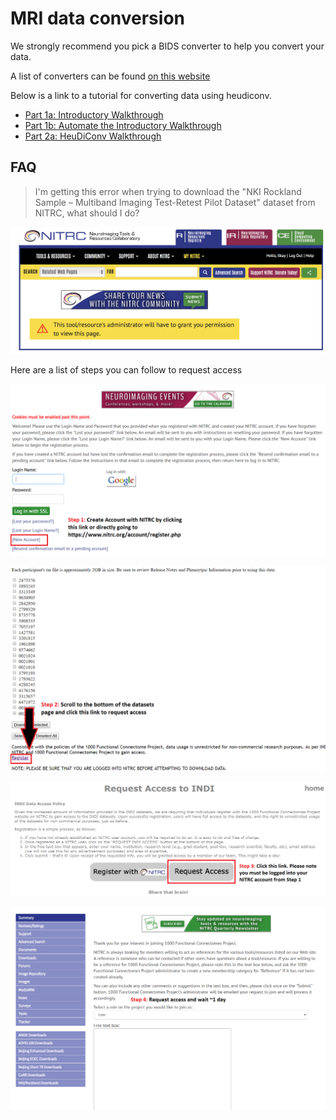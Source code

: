 # MRI data conversion

We strongly recommend you pick a BIDS converter to help you convert your data.

A list of converters can be found [on this website](../../../tools/converters/index.md)

Below is a link to a tutorial for converting data using heudiconv.

-   [Part 1a: Introductory Walkthrough](http://reproducibility.stanford.edu/bids-tutorial-series-part-1a/)
-   [Part 1b: Automate the Introductory Walkthrough](http://reproducibility.stanford.edu/bids-tutorial-series-part-1b/)
-   [Part 2a: HeuDiConv Walkthrough](http://reproducibility.stanford.edu/bids-tutorial-series-part-2a/)

## FAQ

> I'm getting this error when trying to download the "NKI Rockland Sample –
> Multiband Imaging Test-Retest Pilot Dataset" dataset from NITRC, what should I
> do?

![](./media/Pic_1.png)

Here are a list of steps you can follow to request access

![](./media/Pic_2.png)

![](./media/Pic_3.png)

![](./media/Pic_4.png)

![](./media/Pic_5.png)
